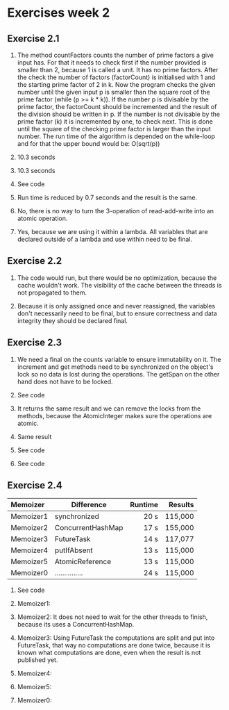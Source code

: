 # Exercises week 2

## Exercise 2.1

1. The method countFactors counts the number of prime factors a give input has. For that it needs to check first if the number provided is smaller than 2, because 1 is called a unit. It has no prime factors. After the check the number of factors (factorCount) is initialised with 1 and the starting prime factor of 2 in k. Now the program checks the given number until the given input p is smaller than the square root of the prime factor (while (p >= k * k)). If the number p is divisable by the prime factor, the factorCount should be incremented and the result of the division should be written in p. If the number is not divisable by the prime factor (k) it is incremented by one, to check next. This is done until the square of the checking prime factor is larger than the input number. The run time of the algorithm is depended on the while-loop and for that the upper bound would be: O(sqrt(p))

2. 10.3 seconds

3. 10.3 seconds

4. See code

5. Run time is reduced by 0.7 seconds and the result is the same.

6. No, there is no way to turn the 3-operation of read-add-write into an atomic operation.

7. Yes, because we are using it within a lambda. All variables that are declared outside of a lambda and use within need to be final.

## Exercise 2.2

1. The code would run, but there would be no optimization, because the cache wouldn't work. The visibility of the cache between the threads is not propagated to them.

2. Because it is only assigned once and never reassigned, the variables don't necessarily need to be final, but to ensure correctness and data integrity they should be declared final.

## Exercise 2.3

1. We need a final on the counts variable to ensure immutability on it. The increment and get methods need to be synchronized on the object's lock so no data is lost during the operations. The getSpan on the other hand does not have to be locked.

2. See code

3. It returns the same result and we can remove the locks from the methods, because the AtomicInteger makes sure the operations are atomic.

4. Same result

5. See code

6. See code

## Exercise 2.4

| Memoizer  | Difference        | Runtime | Results |
| :-------- | ----------------- | ------: | ------: |
| Memoizer1 | synchronized      | 20 s    | 115,000 |
| Memoizer2 | ConcurrentHashMap | 17 s    | 155,000 |
| Memoizer3 | FutureTask        | 14 s    | 117,077 |
| Memoizer4 | putIfAbsent       | 13 s    | 115,000 |
| Memoizer5 | AtomicReference   | 13 s    | 115,000 |
| Memoizer0 | ...............   | 24 s    | 115,000 |

1. See code

2. Memoizer1:

3. Memoizer2: It does not need to wait for the other threads to finish, because its uses a ConcurrentHashMap.

4. Memoizer3: Using FutureTask the computations are split and put into FutureTask, that way no computations are done twice, because it is known what computations are done, even when the result is not published yet.

5. Memoizer4:

6. Memoizer5:

7. Memoizer0:
